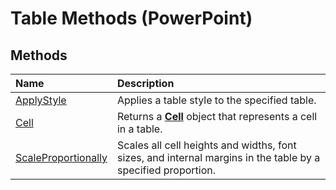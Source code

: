 
# Table Methods (PowerPoint)

## Methods



|**Name**|**Description**|
|:-----|:-----|
|[ApplyStyle](3e03bee2-d066-8687-f0cb-3b2460f44bbf.md)|Applies a table style to the specified table.|
|[Cell](31a2908b-7a33-994d-860a-e01da62729e7.md)|Returns a  **[Cell](e89e5d69-33b1-d7b1-0a6c-4dfd8b676977.md)** object that represents a cell in a table.|
|[ScaleProportionally](1c703fe7-d657-5588-1991-23304a5b2bda.md)|Scales all cell heights and widths, font sizes, and internal margins in the table by a specified proportion.|
